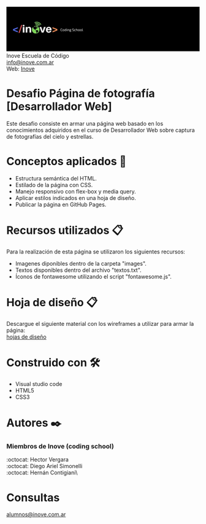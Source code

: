 ![Inove banner](/inove.jpg)
Inove Escuela de Código\
info@inove.com.ar\
Web: [Inove](http://inove.com.ar)

# Desafio Página de fotografía [Desarrollador Web]
Este desafio consiste en armar una página web basado en los conocimientos adquiridos en el curso de Desarrollador Web sobre captura de fotografías del cielo y estrellas.

# Conceptos aplicados 🚀
- Estructura semántica del HTML.
- Estilado de la página con CSS.
- Manejo responsivo con flex-box y media query.
- Aplicar estilos indicados en una hoja de diseño.
- Publicar la página en GitHub Pages.

# Recursos utilizados 📋
Para la realización de esta página se utilizaron los siguientes recursos:
- Imagenes diponibles dentro de la carpeta "images".
- Textos disponibles dentro del archivo "textos.txt".
- Íconos de fontawesome utilizando el script "fontawesome.js".

# Hoja de diseño 📋
Descargue el siguiente material con los wireframes a utilizar para armar la página:\
[hojas de diseño](https://drive.google.com/uc?id=1iJiPIuRx_vk5a_tT9ITIP007u4nO1yJI&export=download)

# Construido con 🛠️
- Visual studio code
- HTML5
- CSS3

# Autores ✒️
### Miembros de Inove (coding school)
:octocat: Hector Vergara\
:octocat: Diego Ariel Simonelli\
:octocat: Hernán Contigiani\

# Consultas
alumnos@inove.com.ar
